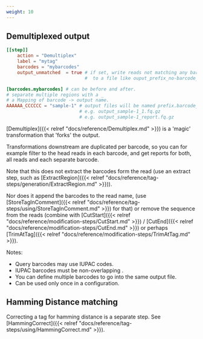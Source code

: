 ```yaml
---
weight: 10
---
```

## Demultiplexed output

```toml
[[step]]
    action = "Demultiplex"
    label = "mytag"
    barcodes = "mybarcodes"
    output_unmatched  = true # if set, write reads not matching any barcode
                             #  to a file like ouput_prefix_no-barcode_1.fq

[barcodes.mybarcodes] # can be before and after.
# separate multiple regions with a _
# a Mapping of barcode -> output name.
AAAAAA_CCCCCC = "sample-1" # output files will be named prefix.barcode_prefix.infix.suffix
                           # e.g. output_sample-1_1.fq.gz
                           # e.g. output_sample-1_report.fq.gz
```

[Demultiplex]({{< relref "docs/reference/Demultiplex.md" >}}) is a 'magic' transformation that 'forks' the output.

Transformations downstream are duplicated per barcode,
so you can for example filter to the head reads in each barcode,
and get reports for both, all reads and each separate barcode.

Note that this does not 
extract the barcodes form the read 
(use an extract step, such as [ExtractRegion]({{< relref "docs/reference/tag-steps/generation/ExtractRegion.md" >}})).

Nor does it append the barcodes to the read name,
(use [StoreTagInComment]({{< relref "docs/reference/tag-steps/using/StoreTagInComment.md" >}}) for that) or remove the sequence from the reads
(combine with [CutStart]({{< relref "docs/reference/modification-steps/CutStart.md" >}})
/ [CutEnd]({{< relref "docs/reference/modification-steps/CutEnd.md" >}}) or perhaps 
[TrimAtTag]({{< relref "docs/reference/modification-steps/TrimAtTag.md" >}}).


Notes: 
- Query barcodes may use IUPAC codes. 
- IUPAC barcodes must be non-overlapping .
- You can define multiple barcodes to go into the same output file.
- Can be used only once in a configuration.

## Hamming Distance matching
Correcting a tag for hamming distance is a separate step. See [HammingCorrect]({{< relref "docs/reference/tag-steps/using/HammingCorrect.md" >}}).
